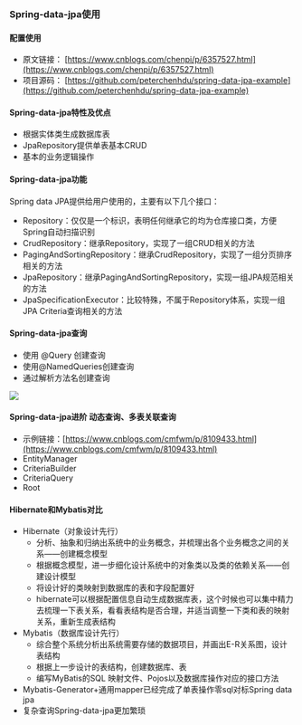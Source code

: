 ###  Spring-data-jpa使用
#### 配置使用
- 原文链接：
[https://www.cnblogs.com/chenpi/p/6357527.html](https://www.cnblogs.com/chenpi/p/6357527.html)
- 项目源码：
[https://github.com/peterchenhdu/spring-data-jpa-example](https://github.com/peterchenhdu/spring-data-jpa-example)
#### Spring-data-jpa特性及优点
- 根据实体类生成数据库表
- JpaRepository提供单表基本CRUD
- 基本的业务逻辑操作
#### Spring-data-jpa功能
Spring data JPA提供给用户使用的，主要有以下几个接口：

- Repository：仅仅是一个标识，表明任何继承它的均为仓库接口类，方便Spring自动扫描识别
- CrudRepository：继承Repository，实现了一组CRUD相关的方法
- PagingAndSortingRepository：继承CrudRepository，实现了一组分页排序相关的方法
- JpaRepository：继承PagingAndSortingRepository，实现一组JPA规范相关的方法
- JpaSpecificationExecutor：比较特殊，不属于Repository体系，实现一组JPA Criteria查询相关的方法
#### Spring-data-jpa查询
- 使用 @Query 创建查询
- 使用@NamedQueries创建查询
- 通过解析方法名创建查询

![](https://images2015.cnblogs.com/blog/615156/201601/615156-20160131220456193-145289785.png)
#### Spring-data-jpa进阶  动态查询、多表关联查询
- 示例链接：[https://www.cnblogs.com/cmfwm/p/8109433.html](https://www.cnblogs.com/cmfwm/p/8109433.html)
- EntityManager
- CriteriaBuilder
- CriteriaQuery
- Root
#### Hibernate和Mybatis对比
- Hibernate（对象设计先行）
	- 分析、抽象和归纳出系统中的业务概念，并梳理出各个业务概念之间的关系——创建概念模型
	- 根据概念模型，进一步细化设计系统中的对象类以及类的依赖关系——创建设计模型
	- 将设计好的类映射到数据库的表和字段配置好
	- hibernate可以根据配置信息自动生成数据库表，这个时候也可以集中精力去梳理一下表关系，看看表结构是否合理，并适当调整一下类和表的映射关系，重新生成表结构
- Mybatis（数据库设计先行）
	- 综合整个系统分析出系统需要存储的数据项目，并画出E-R关系图，设计表结构
	- 根据上一步设计的表结构，创建数据库、表
	- 编写MyBatis的SQL 映射文件、Pojos以及数据库操作对应的接口方法
- Mybatis-Generator+通用mapper已经完成了单表操作零sql对标Spring data jpa
- 复杂查询Spring-data-jpa更加繁琐
